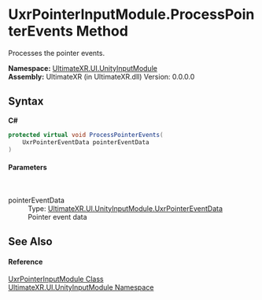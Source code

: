 # UxrPointerInputModule.ProcessPointerEvents Method 
 

Processes the pointer events.

**Namespace:**&nbsp;<a href="N_UltimateXR_UI_UnityInputModule">UltimateXR.UI.UnityInputModule</a><br />**Assembly:**&nbsp;UltimateXR (in UltimateXR.dll) Version: 0.0.0.0

## Syntax

**C#**<br />
``` C#
protected virtual void ProcessPointerEvents(
	UxrPointerEventData pointerEventData
)
```


#### Parameters
&nbsp;<dl><dt>pointerEventData</dt><dd>Type: <a href="T_UltimateXR_UI_UnityInputModule_UxrPointerEventData">UltimateXR.UI.UnityInputModule.UxrPointerEventData</a><br />Pointer event data</dd></dl>

## See Also


#### Reference
<a href="T_UltimateXR_UI_UnityInputModule_UxrPointerInputModule">UxrPointerInputModule Class</a><br /><a href="N_UltimateXR_UI_UnityInputModule">UltimateXR.UI.UnityInputModule Namespace</a><br />